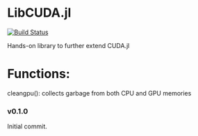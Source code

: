 # LibCUDA.jl

[![Build Status](https://github.com/cirobr/LibCUDA.jl/actions/workflows/CI.yml/badge.svg?branch=main)](https://github.com/cirobr/LibCUDA.jl/actions/workflows/CI.yml?query=branch%3Amain)

Hands-on library to further extend CUDA.jl


# Functions:
cleangpu(): collects garbage from both CPU and GPU memories


### v0.1.0
Initial commit.

